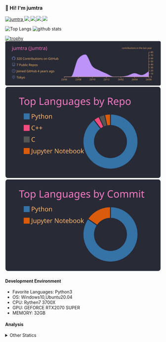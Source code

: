 ### 👋 Hi! I'm jumtra
<p align="left"> 
  <a href="https://github.com/jumtra/jumtra/">
    <img src="https://komarev.com/ghpvc/?username=jumtra" alt="jumtra" />
  </a>
  <a href="http://twitter.com/Jumtra1">
    <img height="20" src="https://img.shields.io/twitter/follow/Jumtra1?label=Twitter&logo=twitter&style=flat" />
  </a>
  <a href="https://github.com/jumtra">
    <img height="20" src="https://img.shields.io/github/followers/jumtra?label=follow&logo=github&style=flat" />
  </a>
  <a href="http://qiita.com/Jumtra">
    <img height="20" src="https://qiita-badge.apiapi.app/s/Jumtra/posts.svg" />
  </a>
  <a href="http://qiita.com/Jumtra">
    <img height="20" src="https://qiita-badge.apiapi.app/s/Jumtra/contributions.svg" />
  </a>
</p>

<p align="left"> 
  <img alt="Top Langs" height="150px" src="https://github-readme-stats.vercel.app/api/top-langs/?username=jumtra&layout=compact&count_private=true&show_icons=true&show_icons=true&theme=onedark" />
  <img alt="github stats" height="150px" src="https://github-readme-stats.vercel.app/api?username=jumtra&count_private=true&show_icons=true&show_icons=true&theme=onedark" />
</p>

[![trophy](https://github-profile-trophy.vercel.app/?username=jumtra&theme=gruvbox)](https://github.com/ryo-ma/github-profile-trophy)
[![](https://raw.githubusercontent.com/jumtra/jumtra/master/profile-summary-card-output/dracula/0-profile-details.svg)](https://github.com/vn7n24fzkq/github-profile-summary-cards)
[![](https://raw.githubusercontent.com/jumtra/jumtra/master/profile-summary-card-output/dracula/1-repos-per-language.svg)](https://github.com/vn7n24fzkq/github-profile-summary-cards)
[![](https://raw.githubusercontent.com/jumtra/jumtra/master/profile-summary-card-output/dracula/2-most-commit-language.svg)](https://github.com/vn7n24fzkq/github-profile-summary-cards)


#### Development Environment

- Favorite Languages: Python3
- OS: Windows10,Ubuntu20.04
- CPU: Rythen7 3700X
- GPU: GEFORCE RTX2070 SUPER
- MEMORY: 32GB

#### Analysis
<details>
  <summary>Other Statics</summary>
<!--START_SECTION:waka-->
![Code Time](http://img.shields.io/badge/Code%20Time-443%20hrs%207%20mins-blue)

![Profile Views](http://img.shields.io/badge/Profile%20Views-0-blue)

**🐱 My GitHub Data** 

> 📦 402.6 kB Used in GitHub's Storage 
 > 
> 🏆 0 Contributions in the Year 2024
 > 
> 💼 Opted to Hire
 > 
> 📜 10 Public Repositories 
 > 
> 🔑 25 Private Repositories 
 > 
**I'm an Early 🐤** 

```text
🌞 Morning                99 commits          ████░░░░░░░░░░░░░░░░░░░░░   16.95 % 
🌆 Daytime                212 commits         █████████░░░░░░░░░░░░░░░░   36.30 % 
🌃 Evening                244 commits         ██████████░░░░░░░░░░░░░░░   41.78 % 
🌙 Night                  29 commits          █░░░░░░░░░░░░░░░░░░░░░░░░   04.97 % 
```
📅 **I'm Most Productive on Wednesday** 

```text
Monday                   82 commits          ████░░░░░░░░░░░░░░░░░░░░░   14.04 % 
Tuesday                  101 commits         ████░░░░░░░░░░░░░░░░░░░░░   17.29 % 
Wednesday                106 commits         █████░░░░░░░░░░░░░░░░░░░░   18.15 % 
Thursday                 76 commits          ███░░░░░░░░░░░░░░░░░░░░░░   13.01 % 
Friday                   64 commits          ███░░░░░░░░░░░░░░░░░░░░░░   10.96 % 
Saturday                 101 commits         ████░░░░░░░░░░░░░░░░░░░░░   17.29 % 
Sunday                   54 commits          ██░░░░░░░░░░░░░░░░░░░░░░░   09.25 % 
```


📊 **This Week I Spent My Time On** 

```text
🕑︎ Time Zone: Asia/Tokyo

💬 Programming Languages: 
Python                   20 mins             ██████████░░░░░░░░░░░░░░░   38.36 % 
Makefile                 12 mins             ██████░░░░░░░░░░░░░░░░░░░   22.83 % 
YAML                     6 mins              ███░░░░░░░░░░░░░░░░░░░░░░   11.42 % 
JSON                     5 mins              ███░░░░░░░░░░░░░░░░░░░░░░   11.05 % 
Bash                     3 mins              ██░░░░░░░░░░░░░░░░░░░░░░░   06.63 % 

🔥 Editors: 
VS Code                  54 mins             █████████████████████████   100.00 % 

🐱‍💻 Projects: 
geekly-llm-job-offer     51 mins             ████████████████████████░   95.81 % 
paper_notify             2 mins              █░░░░░░░░░░░░░░░░░░░░░░░░   04.19 % 

💻 Operating System: 
Windows                  54 mins             █████████████████████████   100.00 % 
```

**I Mostly Code in Python** 

```text
Python                   31 repos            ██████████████████████░░░   88.57 % 
Jupyter Notebook         2 repos             █░░░░░░░░░░░░░░░░░░░░░░░░   05.71 % 
C                        1 repo              █░░░░░░░░░░░░░░░░░░░░░░░░   02.86 % 
C++                      1 repo              █░░░░░░░░░░░░░░░░░░░░░░░░   02.86 % 
```



**Timeline**

![Lines of Code chart](https://raw.githubusercontent.com/jumtra/jumtra/master/assets/bar_graph.png)


 Last Updated on 13/06/2024 19:33:46 UTC
<!--END_SECTION:waka-->
 </details>
